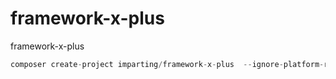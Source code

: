 # framework-x-plus
framework-x-plus
```php
composer create-project imparting/framework-x-plus  --ignore-platform-reqs
```